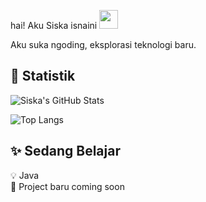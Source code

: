hai! Aku Siska isnaini <img src="https://media.giphy.com/media/hvRJCLFzcasrR4ia7z/giphy.gif" width="30px"/>

Aku suka ngoding, eksplorasi teknologi baru.

## 🚀 Statistik

![Siska's GitHub Stats](https://github-readme-stats.vercel.app/api?username=siskaisn&show_icons=true&theme=shadow_red)

![Top Langs](https://github-readme-stats.vercel.app/api/top-langs/?username=siskaisn&layout=compact&theme=shadow_red)

## ✨ Sedang Belajar

💡 Java  
🚧 Project baru coming soon
